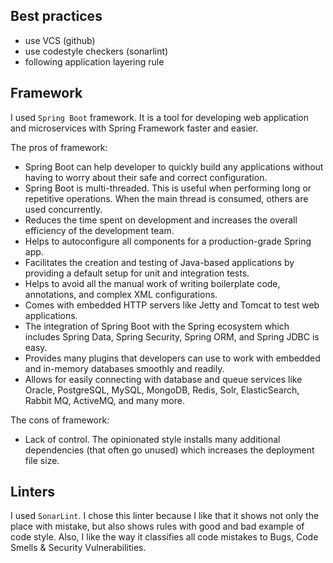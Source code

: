 ## Best practices

- use VCS (github)
- use codestyle checkers (sonarlint)
- following application layering rule

## Framework

I used `Spring Boot` framework. It is  a tool for developing web application and microservices with Spring Framework faster and easier.

The pros of framework:

- Spring Boot can help developer to quickly build any applications without having to worry about their safe and correct configuration.
- Spring Boot is multi-threaded. This is useful when performing long or repetitive operations. When the main thread is consumed, others are used concurrently. 
- Reduces the time spent on development and increases the overall efficiency of the development team.
- Helps to autoconfigure all components for a production-grade Spring app.
- Facilitates the creation and testing of Java-based applications by providing a default setup for unit and integration tests.
- Helps to avoid all the manual work of writing boilerplate code, annotations, and complex XML configurations.
- Comes with embedded HTTP servers like Jetty and Tomcat to test web applications.
- The integration of Spring Boot with the Spring ecosystem which includes Spring Data, Spring Security, Spring ORM, and Spring JDBC is easy.
- Provides many plugins that developers can use to work with embedded and in-memory databases smoothly and readily.
- Allows for easily connecting with database and queue services like Oracle, PostgreSQL, MySQL, MongoDB, Redis, Solr, ElasticSearch, Rabbit MQ, ActiveMQ, and many more.


The cons of framework:

- Lack of control. The opinionated style installs many additional dependencies (that often go unused) which increases the deployment file size.

## Linters

I used `SonarLint`. I chose this linter because I like that it shows not only the place with mistake,
but also shows rules with good and bad example of code style. Also, I like the way it classifies all code mistakes to
Bugs, Code Smells & Security Vulnerabilities. 